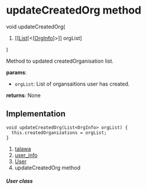 
<div>

# updateCreatedOrg method

</div>


void updateCreatedOrg(

1.  [[[List](https://api.flutter.dev/flutter/dart-core/List-class.md)[\<[[OrgInfo](../../models_organization_org_info/OrgInfo-class.md)]\>]]
    orgList]

)



Method to updated createdOrganisation list.

**params**:

-   `orgList`: List of organsaitions user has created.

**returns**: None



## Implementation

``` language-dart
void updateCreatedOrg(List<OrgInfo> orgList) {
  this.createdOrganizations = orgList;
}
```







1.  [talawa](../../index.md)
2.  [user_info](../../models_user_user_info/)
3.  [User](../../models_user_user_info/User-class.md)
4.  updateCreatedOrg method

##### User class







